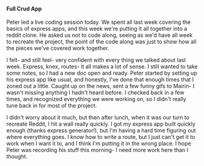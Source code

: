 

#### Full Crud App

Peter led a live coding session today. We spent all last week covering the basics of express apps, and this week we're putting it all together into a reddit clone. He asked us not to code along, seeing as we'd have all week to recreate the project, the point of the code along was just to show how all the pieces we've covered work together.

I felt- and still feel- very confident with every thing we talked about last week. Express, knex, routes- it all makes a lot of sense. I still wanted to take some notes, so I had a new doc open and ready. Peter started by setting up his express app like usual, and honestly, I've done that enough times that I zoned out a little. Caught up on the news, sent a few funny gifs to Mairin- I wasn't missing anything I hadn't heard before. I checked back in a few times, and recognized everything we were working on, so I didn't really tune back in for most of the project.

I didn't worry about it much, but then after lunch, when it was our turn to recreate Reddit, I hit a wall really quickly. I got my express app built quickly enough (thanks express generator!), but I'm having a hard time figuring out where everything goes. I know how to write a route, but I just can't get it to work when I want it to, and I think I'm putting it in the wrong place. I hope Peter was recording his stuff this morning- I need more work here than I thought.
